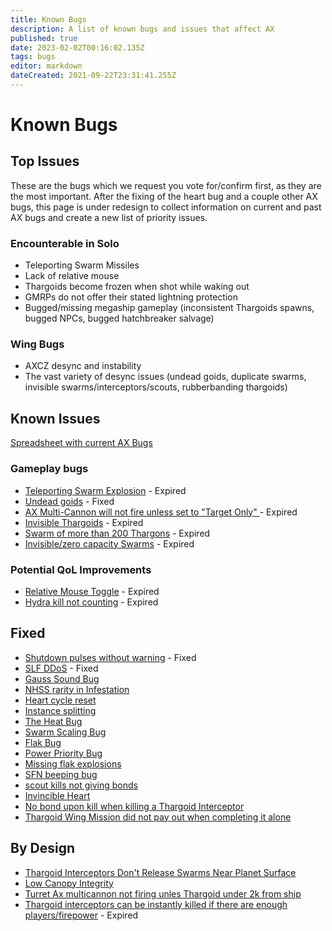 ```yaml
---
title: Known Bugs
description: A list of known bugs and issues that affect AX
published: true
date: 2023-02-02T00:16:02.135Z
tags: bugs
editor: markdown
dateCreated: 2021-09-22T23:31:41.255Z
---
```


# Known Bugs

## Top Issues
These are the bugs which we request you vote for/confirm first, as they are the most important. After the fixing of the heart bug and a couple other AX bugs, this page is under redesign to collect information on current and past AX bugs and create a new list of priority issues.
### Encounterable in Solo
- Teleporting Swarm Missiles
- Lack of relative mouse
- Thargoids become frozen when shot while waking out
- GMRPs do not offer their stated lightning protection
- Bugged/missing megaship gameplay (inconsistent Thargoids spawns, bugged NPCs, bugged hatchbreaker salvage)

### Wing Bugs
- AXCZ desync and instability
- The vast variety of desync issues (undead goids, duplicate swarms, invisible swarms/interceptors/scouts, rubberbanding thargoids)

## Known Issues
[Spreadsheet with current AX Bugs](https://docs.google.com/spreadsheets/d/1GrVs_w0VKt9HUJm819EpwaLV0ofrnwzpNcvYR4v4-xs/edit?usp=sharing)

### Gameplay bugs
- [Teleporting Swarm Explosion](https://issues.frontierstore.net/issue-detail/9629) - Expired
- [Undead goids](https://issues.frontierstore.net/issue-detail/2474) - Fixed
- [AX Multi-Cannon will not fire unless set to "Target Only"    ](https://issues.frontierstore.net/issue-detail/2973) - Expired
- [Invisible Thargoids](https://issues.frontierstore.net/issue-detail/1544) - Expired
- [Swarm of more than 200 Thargons](https://issues.frontierstore.net/issue-detail/252) - Expired
- [Invisible/zero capacity Swarms](https://issues.frontierstore.net/issue-detail/2477) - Expired

### Potential QoL Improvements
- [Relative Mouse Toggle](https://issues.frontierstore.net/issue-detail/11760) - Expired
- [Hydra kill not counting](https://issues.frontierstore.net/issue-detail/2332) - Expired


## Fixed
- [Shutdown pulses without warning](https://issues.frontierstore.net/issue-detail/2479) - Fixed
- [SLF DDoS](https://issues.frontierstore.net/issue-detail/1955) - Fixed
- [Gauss Sound Bug](https://issues.frontierstore.net/issue-detail/194)
- [NHSS rarity in Infestation](https://issues.frontierstore.net/issue-detail/176)
- [Heart cycle reset](https://issues.frontierstore.net/issue-detail/2478)
- [Instance splitting](https://issues.frontierstore.net/issue-detail/2476)
- [The Heat Bug](https://issues.frontierstore.net/issue-detail/180)
- [Swarm Scaling Bug](https://issues.frontierstore.net/issue-detail/185)
- [Flak Bug](https://issues.frontierstore.net/issue-detail/193)
- [Power Priority Bug](https://issues.frontierstore.net/issue-detail/775)
- [Missing flak explosions](https://issues.frontierstore.net/issue-detail/828)
- [SFN beeping bug](https://issues.frontierstore.net/issue-detail/10439)
- [scout kills not giving bonds](https://issues.frontierstore.net/issue-detail/11896)
- [Invincible Heart](https://issues.frontierstore.net/issue-detail/2440)
- [No bond upon kill when killing a Thargoid Interceptor](https://issues.frontierstore.net/issue-detail/2475)
- [Thargoid Wing Mission did not pay out when completing it alone](https://issues.frontierstore.net/issue-detail/2670)

## By Design
- [Thargoid Interceptors Don't Release Swarms Near Planet Surface](https://issues.frontierstore.net/issue-detail/237)
- [Low Canopy Integrity](https://issues.frontierstore.net/issue-detail/1081)
- [Turret Ax multicannon not firing unles Thargoid under 2k from ship](https://issues.frontierstore.net/issue-detail/3632)
- [Thargoid interceptors can be instantly killed if there are enough players/firepower](https://issues.frontierstore.net/issue-detail/2860) - Expired


